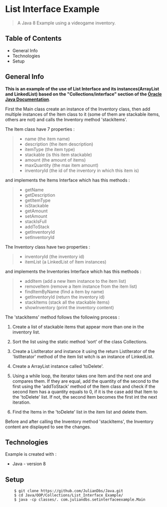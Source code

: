 # List Interface Example
> A Java 8 Example using a videogame inventory.
## Table of Contents
- General Info
- Technologies
- Setup

## General Info

**This is an example of the use of List Interface and its instances(ArrayList and LinkedList) based on the "Collections/interface" section of the [Oracle Java Documentation](https://docs.oracle.com/javase/tutorial/collections/interfaces/index.html)**.

First the Main class create an instance of the Inventory class, then add multiple instances of the Item class to it (some of them are stackable items, others are not) and calls the Inventory method 'stackItems'.

The Item class have 7 properties :
> - name (the item name)
> - description (the item description)
> - itemType (the item type)
> - stackable (is this item stackable)
> - amount (the amount of items)
> - maxQuantity (the max item amount)
> - inventoryId (the id of the inventory in which this item is)

and implements the Items Interface which has this methods :
> - getName
> - getDescription
> - getItemType
> - isStackable
> - getAmount
> - setAmount
> - stackIsFull
> - addToStack
> - getInventoryId
> - setInventoryId

The Inventory class have two properties :
> - inventoryId (the inventory id)
> - itemList (a LinkedList of Item instances)

and implements the Inventories Interface which has this methods :
> - addItem (add a new Item instance to the item list)
> - removeItem (remove a Item instance from the item list)
> - findItemByName (find a item by name)
> - getInventoryId (return the inventory id)
> - stackItems (stack all the stackable items)
> - showInventory (print the inventory content)

The 'stackItems' method follows the following process :

1. Create a list of stackable items that appear more than one in the inventory list.

2. Sort the list using the static method 'sort' of the class Collections.

3. Create a ListIterator and instance it using the return ListIterator of the 'listIterator' method of the item list witch is an instance of LinkedList.

4. Create a ArrayList instance called 'toDelete'.

5. Using a while loop, the iterator takes one Item and the next one and compares them. If they are equal, add the quantity of the second to the first using the 'addToStack' method of the Item class and check if the second Item has a quantity equals to 0, if it is the case add that Item to the 'toDelete' list. If not, the second Item becomes the first int the next iteration.

6. Find the Items in the 'toDelete' list in the item list and delete them.


Before and after calling the Inventory method 'stackItems', the Inventory content are displayed to see the changes.

## Technologies
Example is created with :
- Java - version 8

## Setup
```
	$ git clone https://github.com/JulianDbs/Java.git
	$ cd Java/OOP/Collections/List_Interface_Example/
	$ java -cp classes/. com.juliandbs.setinterfaceexample.Main
```